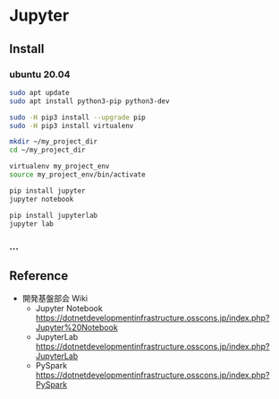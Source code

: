 # Jupyter

## Install

### ubuntu 20.04

```Bash
sudo apt update
sudo apt install python3-pip python3-dev
```

```Bash
sudo -H pip3 install --upgrade pip
sudo -H pip3 install virtualenv
```

```Bash
mkdir ~/my_project_dir
cd ~/my_project_dir
```

```Bash
virtualenv my_project_env
source my_project_env/bin/activate
```

```Bash
pip install jupyter
jupyter notebook
```

```Bash
pip install jupyterlab
jupyter lab
```

### ...

## Reference
- 開発基盤部会 Wiki  
  - Jupyter Notebook  
https://dotnetdevelopmentinfrastructure.osscons.jp/index.php?Jupyter%20Notebook
  - JupyterLab  
https://dotnetdevelopmentinfrastructure.osscons.jp/index.php?JupyterLab
  - PySpark  
https://dotnetdevelopmentinfrastructure.osscons.jp/index.php?PySpark

